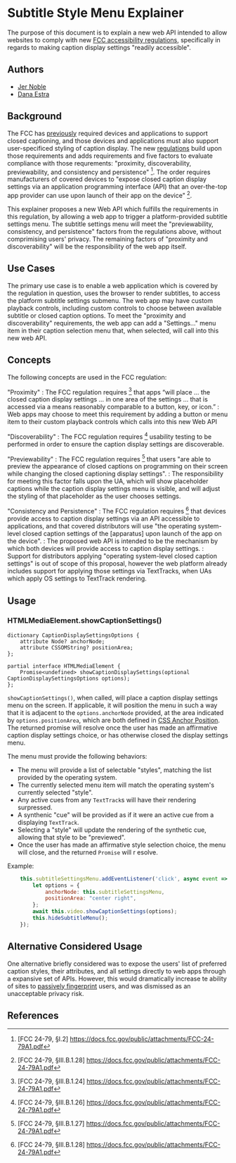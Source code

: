 # Subtitle Style Menu Explainer

The purpose of this document is to explain a new web API intended to allow websites to comply with new [FCC accessibility regulations](https://www.fcc.gov/document/fcc-acts-improve-accessibility-closed-captioning-settings), specifically in regards to making caption display settings "readily accessible".

## Authors

* [Jer Noble](https://github.com/jernoble)
* [Dana Estra](https://github.com/danae404)

## Background

The FCC has [previously](https://www.federalregister.gov/documents/2016/02/04/2016-00929/accessibility-of-user-interfaces-and-video-programming-guides-and-menus) required devices and applications to support closed captioning, and those devices and applications must also support user-specificed styling of caption display. The new [regulations](https://www.fcc.gov/document/fcc-acts-improve-accessibility-closed-captioning-settings) build upon those requirements and adds requirements and five factors to evaluate compliance with those requrements: "proximity, discoverability, previewability,
and consistency and persistence" [^§I.2]. The order requires manufacturers of covered devices to "expose closed caption display
settings via an application programming interface (API) that an over-the-top app provider can use upon
launch of their app on the device" [^§III.B.1.28].

This explainer proposes a new Web API which fulfills the requirements in this regulation, by allowing a web app to trigger a platform-provided subtitle settings menu. The subtitle settings menu will meet the "previewability, consistency, and persistence" factors from the regulations above, without comprimising users' privacy. The remaining factors of "proximity and discoverability" will be the responsibility of the web app itself.

## Use Cases

The primary use case is to enable a web application which is covered by the regulation in question, uses the browser to render subtitles, to access the platform subtitle settings submenu. The web app may have custom playback controls, including custom controls to choose between available subtitle or closed caption options. To meet the "proximity and discoverability" requirements, the web app can add a "Settings..." menu item in their caption selection menu that, when selected, will call into this new web API.

## Concepts

The following concepts are used in the FCC regulation:

"Proximity"
: The FCC regulation requires [^§III.B.1.24] that apps “will place ... the closed caption display settings ... in one area of the
settings ... that is accessed via a means reasonably comparable to a button, key, or icon.”
: Web apps may choose to meet this requirement by adding a button or menu item to their custom playback controls which calls into this new Web API

"Discoverability"
: The FCC regulation requires [^§III.B.1.26] usability testing to be performed in order to ensure the caption display settings are discoverable.

"Previewability"
: The FCC regulation requires [^§III.B.1.27] that users "are able to preview the appearance of closed captions on
programming on their screen while changing the closed captioning display settings".
: The responsibility for meeting this factor falls upon the UA, which will show placeholder captions while the caption display settings menu is visible, and will adjust the styling of that placeholder as the user chooses settings.

"Consistency and Persistence"
: The FCC regulation requires [^§III.B.1.28] that devices provide access to caption display settings via an API accessible to applications, and that covered distributors will use "the operating system-level closed caption settings of the [apparatus] upon launch of the app on the device".
: The proposed web API is intended to be the mechanism by which both devices will provide access to caption display settings.
: Support for distributors applying "operating system-level closed caption settings" is out of scope of this proposal, however the web platform already includes support for applying those settings via TextTracks, when UAs which apply OS settings to TextTrack rendering.

## Usage

### HTMLMediaElement.showCaptionSettings()

```idl
dictionary CaptionDisplaySettingsOptions {
	attribute Node? anchorNode;
	attribute CSSOMString? positionArea;
};

partial interface HTMLMediaElement {
	Promise<undefined> showCaptionDisplaySettings(optional CaptionDisplaySettingsOptions options);
};
```

`showCaptionSettings()`, when called, will place a caption display settings menu on the screen. If applicable, it will position the menu in such a way that it is adjacent to the `options.anchorNode` provided, at the area indicated by `options.positionArea`, which are both defined in [CSS Anchor Position](https://drafts.csswg.org/css-anchor-position/). The returned promise will resolve once the user has made an affirmative caption display settings choice, or has otherwise closed the display settings menu.

The menu must provide the following behaviors:
- The menu will provide a list of selectable "styles", matching the list provided by the operating system.
- The currently selected menu item will match the operating system's currently selected "style".
- Any active cues from any `TextTrack`s will have their rendering surpressed. 
- A synthenic "cue" will be provided as if it were an active cue from a displaying `TextTrack`.
- Selecting a "style" will update the rendering of the synthetic cue, allowing that style to be "previewed".
- Once the user has made an affirmative style selection choice, the menu will close, and the returned `Promise` will r esolve.

Example:

```js
	this.subtitleSettingsMenu.addEventListener('click', async event => {
		let options = {
			anchorNode: this.subtitleSettingsMenu,
			positionArea: "center right",
		};
		await this.video.showCaptionSettings(options);
		this.hideSubtitleMenu();
	});
```

## Alternative Considered Usage

One alternative briefly considered was to expose the users' list of preferred caption styles, their attributes, and all settings directly to web apps through a expansive set of APIs. However, this would dramatically increase te ability of sites to [passively fingerprint](https://www.w3.org/TR/fingerprinting-guidance/#passive) users, and was dismissed as an unacceptable privacy risk.

## References

[^§I.2]: [FCC 24-79, §I.2] https://docs.fcc.gov/public/attachments/FCC-24-79A1.pdf
[^§III.B.1.28]: [FCC 24-79, §III.B.1.28] https://docs.fcc.gov/public/attachments/FCC-24-79A1.pdf
[^§III.B.1.24]: [FCC 24-79, §III.B.1.24] https://docs.fcc.gov/public/attachments/FCC-24-79A1.pdf
[^§III.B.1.26]: [FCC 24-79, §III.B.1.26] https://docs.fcc.gov/public/attachments/FCC-24-79A1.pdf
[^§III.B.1.27]: [FCC 24-79, §III.B.1.27] https://docs.fcc.gov/public/attachments/FCC-24-79A1.pdf
[^§III.B.1.28]: [FCC 24-79, §III.B.1.28] https://docs.fcc.gov/public/attachments/FCC-24-79A1.pdf